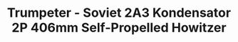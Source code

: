---
layout: product
title: "Trumpeter - Soviet 2A3 Kondensator 2P 406mm Self-Propelled Howitzer"
price: "10500" 
desc: "N/A"
img_path: "/assets/img/TRU09529.jpg"
brand: "N/A"
available: false
special_offer: false
new: false
soon: false
cat: "010000"
subcat: "013400"
subsubcat: "0N/A"
sifra: "TRU09529"
---